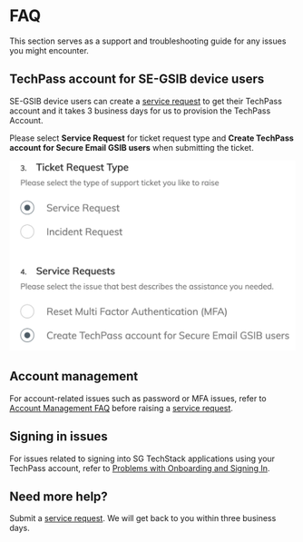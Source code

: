 # FAQ
This section serves as a support and troubleshooting guide for any issues you might encounter.

## TechPass account for SE-GSIB device users
SE-GSIB device users can create a [service request](https://go.gov.sg/techpass-sr) to get their TechPass account and it takes 3 business days for us to provision the TechPass Account.

Please select **Service Request** for ticket request type and **Create TechPass account for Secure Email GSIB users** when submitting the ticket.

<kbd>![SE-GSIB service request options](../assets/support/SE-GSIB_SROptions.png)</kbd>

## Account management
For account-related issues such as password or MFA issues, refer to [Account Management FAQ](support/account) before raising a [service request](https://go.gov.sg/techpass-sr).

## Signing in issues
For issues related to signing into SG TechStack applications using your TechPass account, refer to [Problems with Onboarding and Signing In](support/signinissues).

## Need more help?
Submit a [service request](https://go.gov.sg/techpass-sr). We will get back to you within three business days.  
